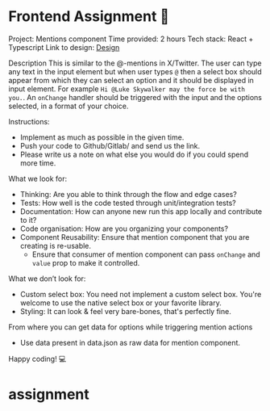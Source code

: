 # Frontend Assignment 🚀

Project: Mentions component
Time provided: 2 hours
Tech stack: React + Typescript
Link to design: [Design](https://www.figma.com/file/EEmRktq44VPR3u8Lx7otOJ/Frontend-Assignment---Dropdown?type=design&t=YyUdu9qHBb3sS66T-6)

Description
This is similar to the @-mentions in X/Twitter. The user can type any text in the input element but when user types `@` then a select box should appear from which they can select an option and it should be displayed in input element. For example `Hi @Luke Skywalker may the force be with you.`. An `onChange` handler should be triggered with the input and the options selected, in a format of your choice.
 
Instructions:

- Implement as much as possible in the given time.
- Push your code to Github/Gitlab/<any other> and send us the link.
- Please write us a note on what else you would do if you could spend more time.
 
What we look for:

- Thinking: Are you able to think through the flow and edge cases?
- Tests: How well is the code tested through unit/integration tests?
- Documentation: How can anyone new run this app locally and contribute to it?
- Code organisation: How are you organizing your components?
- Component Reusability: Ensure that mention component that you are creating is re-usable.
   - Ensure that consumer of mention component can pass `onChange` and `value` prop to make it controlled.

What we don’t look for:

 - Custom select box: You need not implement a custom select box. You're welcome to use the native select box or your favorite library.
 - Styling: It can look & feel very bare-bones, that's perfectly fine. 

From where you can get data for options while triggering mention actions
 - Use data present in data.json as raw data for mention component.

Happy coding! 💻
# assignment
